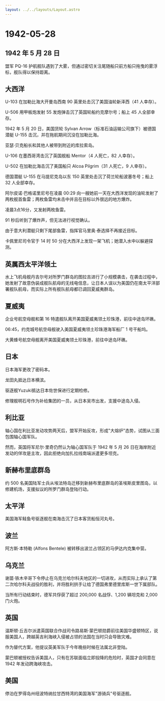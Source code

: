 ```yaml
---
layout: ../../layouts/Layout.astro
---
```


# 1942-05-28

## 1942 年 5 月 28 日

盟军 PQ-16
护航舰队遇到了大雾，但通过密切关注尾随船只前方船只拖曳的雾浮标，舰队得以保持距离。

## 大西洋

U-103 在加勒比海大开曼岛西南 90 英里处击沉了美国油轮新泽西（41
人幸存）。

U-506 用甲板炮发射 55 发炮弹击沉了英国轮船约克摩尔号；船上 45
人全部幸存。

1942 年 5 月 20 日，美国货轮 Sylvan
Arrow（标准石油运输公司旗下）被德国潜艇 U-155
击沉，并在拖航期间沉没在加勒比海。

亚瑟·贝克船长和其他人被带到附近的库拉索岛。

U-106 在墨西哥湾击沉了英国舰船 Mentor（4 人死亡，82 人幸存）。

U-502 在加勒比海击沉了美国船只 Alcoa Pilgrim（31 人死亡，9 人幸存）。

德国潜艇 U-155 在马提尼克岛以东 150 英里处击沉了荷兰轮船波塞冬号；船上
32 人全部幸存。

阿尔皮诺·巴格诺里尼号在凌晨 00:29
向一艘她前一天在大西洋发现的油轮发射了两枚舰首鱼雷；两枚鱼雷均未击中并且在目标以外很远的地方爆炸。

凌晨3点16分，又发射两枚鱼雷。

91 秒后听到了爆炸声，但无法进行视觉确认。

由于意大利潜艇只剩下尾部鱼雷，指挥官马里奥·泰选择不再接近目标。

卡佩里尼司令官于 14 时 50
分在大西洋上发现一架飞机；她潜入水中以躲避探测。

## 英属西太平洋领土

水上飞机母舰丹吉尔号对所罗门群岛的图拉吉进行了小规模袭击，在袭击过程中，她发射了故意伪装成舰队航母的无线电信息，让日本人误以为美国仍在南太平洋部署舰队航母，而实际上所有舰队航母都已调回夏威夷群岛。

## 夏威夷

企业号航空母舰和第 16 特遣舰队离开美国夏威夷领土珍珠港，前往中途岛环礁。

06:45，约克城号航空母舰驶入美国夏威夷领土珍珠港海军船厂 1 号干船坞。

大黄蜂号航空母舰离开美国夏威夷领土珍珠港，前往中途岛环礁。

## 日本

日本海军更改了密码本。

龙田丸抵达日本横滨。

驱逐舰Yuzuki抵达日本佐世保进行定期检修。

修理舰明石号作为补给集团的一员，从日本吴市出发，支援中途岛入侵。

## 利比亚

轴心国在利比亚发动攻势两天后，盟军开始反攻，形成"大熔炉"态势，试图从三面包围轴心国军队。

然而，英国将军尼尔·里奇仍然认为轴心国军队于 1942 年 5 月 26
日在海岸附近发动的佯攻是主攻，因此拒绝向加扎拉线南端派遣更多坦克。

## 新赫布里底群岛

约 500
名美国陆军士兵从埃法特岛迁移到新赫布里底群岛的圣埃斯皮里图岛，以修建机场，支援拟议的所罗门群岛登陆行动。

## 太平洋

美国海军鲑鱼号驱逐舰在南海击沉了日本客货船恒河丸号。

## 波兰

阿方斯·本特勒 (Alfons Bentele) 被转移出波兰占领区的马伊达内克集中营。

## 乌克兰

谢苗·铁木辛哥下令停止在乌克兰哈尔科夫地区的一切进攻，从而实际上承认了第二次哈尔科夫战役的胜利，并将胜利拱手让给了德国弗里德里库斯一世下属部队。

当所有行动结束时，德军共俘获了超过 200,000 名战俘、1,200 辆坦克和 2,000
门火炮。

## 英国

温斯顿·丘吉尔派遣英国联合作战司令路易斯·蒙巴顿勋爵前往美国华盛顿特区，说服美国人，跨越英吉利海峡入侵被占领的法国在当时只会导致灾难。

作为替代方案，他提议英美军队于今年晚些时候在法属北非登陆。

蒙巴顿被授权告诉美国人，只有在苏联面临立即投降的危险时，英国才会同意在
1942 年发动跨海峡攻击。

## 美国

停泊在罗得岛州纽波特纳拉甘西特湾的美国海军"游骑兵"号驱逐舰。